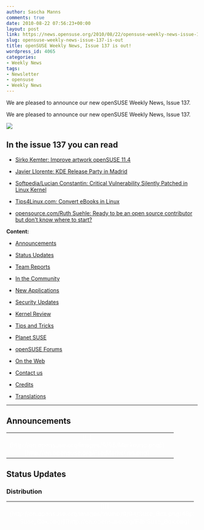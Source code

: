 ```yaml
---
author: Sascha Manns
comments: true
date: 2010-08-22 07:56:23+00:00
layout: post
link: https://news.opensuse.org/2010/08/22/opensuse-weekly-news-issue-137-is-out/
slug: opensuse-weekly-news-issue-137-is-out
title: openSUSE Weekly News, Issue 137 is out!
wordpress_id: 4065
categories:
- Weekly News
tags:
- Newsletter
- opensuse
- Weekly News
---
```


We are pleased to announce our new openSUSE Weekly News, Issue 137.
<!-- more -->
We are pleased to announce our new openSUSE Weekly News, Issue 137.  

  









[![](http://en.opensuse.org/images/6/6d/Opensuse_weekly_news_banner.png)](http://en.opensuse.org/File:Opensuse_weekly_news_banner.png)













## In the issue 137 you can read




  * [ Sirko Kemter: Improve artwork openSUSE 11.4](http://news.opensuse.org/?p=4065#Sirko_Kemter:_Improve_artwork_openSUSE_11.4)


  * [ Javier Llorente: KDE Release Party in Madrid](http://news.opensuse.org/?p=4065#Javier_Llorente:_KDE_Release_Party_in_Madrid)


  * [ Softpedia/Lucian Constantin: Critical Vulnerability Silently Patched in Linux Kernel](http://news.opensuse.org/?p=4065#Softpedia.2FLucian_Constantin:_Critical_Vulnerability_Silently_Patched_in_Linux_Kernel)


  * [ Tips4Linux.com: Convert eBooks in Linux](http://news.opensuse.org/?p=4065#Tips4Linux.com:_Convert_eBooks_in_Linux)


  * [ opensource.com/Ruth Suehle: Ready to be an open source contributor but don't know where to start?](http://news.opensuse.org/?p=4065#opensource.com.2FRuth_Suehle:_Ready_to_be_an_open_source_contributor_but_don.27t_know_where_to_start.3F)















**Content:**




  * [ Announcements](http://news.opensuse.org/?p=4065#Announcements)


  * [ Status Updates](http://news.opensuse.org/?p=4065#Status_Updates)


  * [ Team Reports](http://news.opensuse.org/?p=4065#Team_Reports)


  * [ In the Community](http://news.opensuse.org/?p=4065#In_the_Community)


  * [ New Applications](http://news.opensuse.org/?p=4065#New.2FUpdated_Applications_.40_openSUSE)


  * [ Security Updates](http://news.opensuse.org/?p=4065#Security_Updates)


  * [ Kernel Review](http://news.opensuse.org/?p=4065#Kernel_Review)


  * [ Tips and Tricks](http://news.opensuse.org/?p=4065#Tips_and_Tricks)


  * [ Planet SUSE](http://news.opensuse.org/?p=4065#Planet_SUSE)


  * [ openSUSE Forums](http://news.opensuse.org/?p=4065#openSUSE_Forums)


  * [ On the Web](http://news.opensuse.org/?p=4065#On_the_Web)


  * [ Contact us](http://news.opensuse.org/?p=4065#Feedback_.2F_Communicate_.2F_Get_Involved)


  * [ Credits](http://news.opensuse.org/?p=4065#Credits)


  * [ Translations](http://news.opensuse.org/?p=4065#Translations)







  



  






  






  






  






  






  






  






  






  






  






  






  






  






  






  






  






  






  






  






* * *


  






## Announcements








<table style="width: 98%;" class="zeroBorder" >
<tbody >
<tr >

<td style="color: rgb(255, 255, 255); text-align: center; vertical-align: top; width: 36px;" >[![](http://en.opensuse.org/images/9/98/Marketing.png)](http://en.opensuse.org/File:Marketing.png)
</td>

<td style="margin: 0pt 1em 0pt 0pt;" >  


</td>
</tr>
</tbody>
</table>





  









## Status Updates








### Distribution





<table style="width: 98%;" class="zeroBorder" >
<tbody >
<tr >

<td style="color: rgb(255, 255, 255); text-align: center; vertical-align: top; width: 36px;" >[![](http://en.opensuse.org/images/thumb/9/94/Suse_Box.png/48px-Suse_Box.png)](http://en.opensuse.org/File:Suse_Box.png)
</td>

<td style="margin: 0pt 1em 0pt 0pt;" >  




####  Maintainance Updates





#####  [openSUSE-RU-2010:0507-1 (low): xmms2-devel: It does not install xmms runtime libraries. Fixed by this update](http://lists.opensuse.org/opensuse-updates/2010-08/msg00033.html)





#####  [openSUSE-RU-2010:0508-1 (important): anjuta: This update fixes a crash on start caused through a missing package dependency](http://lists.opensuse.org/opensuse-updates/2010-08/msg00034.html)





#####  [openSUSE-RU-2010:0509-1 (moderate): lxsession: Logout doesn't work properly without hal. Fixed by this update](http://lists.opensuse.org/opensuse-updates/2010-08/msg00035.html)





#####  [openSUSE-RU-2010:0510-1 (low): mdadm: This update fixes a invalid command syntax in /etc/init.d/boot.md](http://lists.opensuse.org/opensuse-updates/2010-08/msg00036.html)





#####  [openSUSE-RU-2010:0511-1 (moderate): cheese: Starting cheese results in a segmentation fault. Fixed by this update](http://lists.opensuse.org/opensuse-updates/2010-08/msg00037.html)





#####  [openSUSE-RU-2010:0512-1 (moderate): jedit: It refuses to start due wrong bsh2 version. Fixed by this update](http://lists.opensuse.org/opensuse-updates/2010-08/msg00038.html)





#####  [openSUSE-RU-2010:0513-1 (low): tomoe: "Handwriting recognation" doesn't work. Fixed by this update](http://lists.opensuse.org/opensuse-updates/2010-08/msg00039.html)





#####  [openSUSE-RU-2010:0514-1 (low): dhcp: This update fixes the ldap-support for dhcp-server and fixes the NetworkManager dhcp-client classless route option compatibility](http://lists.opensuse.org/opensuse-updates/2010-08/msg00040.html)





#####  [openSUSE-RU-2010:0515-1 (low): xaw3d: xterm doesn't use the right xaw3d libs. This is fixed by this update](http://lists.opensuse.org/opensuse-updates/2010-08/msg00041.html)





#####  [openSUSE-RU-2010:0524-1 (low): lvm2: "lvcreate --snapshot" results in scary error messages. Fixed by this update](http://lists.opensuse.org/opensuse-updates/2010-08/msg00044.html)





#####  [openSUSE-RU-2010:0525-1 (low): cups-drivers-splix: splix should not contain PPDs for printers which require JBIG. Fixed by this update](http://lists.opensuse.org/opensuse-updates/2010-08/msg00045.html)





####  Bugzilla




The numbers for all openSUSE project products are this week: 




  * All Open Reports: 5253 (-47) 


  * Blocker: 3 (+0) 


  * Critical: 327 (-3) 


  * Major: 983 (-11) 


  * Normal: 2949 (-16) 


  * Minor: 438 (-9) 


  * Enhancements: 553 (-8) 



**Important links:**




  * [Detailed Bugzilla Report](https://bugzilla.novell.com/report.cgi?x_axis_field=bug_severity&y_axis_field=product&z_axis_field=&query_format=report-table&short_desc_type=allwordssubstr&short_desc=&long_desc_type=fulltext&long_desc=&classification=openSUSE&bug_file_loc_type=allwordssubstr&bug_file_loc=&status_whiteboard_type=allwordssubstr&status_whiteboard=&keywords_type=anywords&keywords=&bug_status=UNCONFIRMED&bug_status=NEW&bug_status=ASSIGNED&bug_status=NEEDINFO&bug_status=REOPENED&emailassigned_to1=1&emailtype1=substring&email1=&emailassigned_to2=1&emailreporter2=1&emailqa_contact2=1&emailcc2=1&emailtype2=substring&email2=&bugidtype=include&bug_id=&votes=&chfieldfrom=&chfieldto=Now&chfieldvalue=&format=table&action=wrap&field0-0-0=noop&type0-0-0=noop&value0-0-0=)


  * [Submitting Bug Reports](http://en.opensuse.org/openSUSE:Submitting_bug_reports)


  * [Bug Reporting FAQ](http://en.opensuse.org/openSUSE:Bug_reporting_FAQ)


</td>
</tr>
</tbody>
</table>





  







## Team Reports





### Art Team





<table style="width: 98%;" class="zeroBorder" >
<tbody >
<tr >

<td style="color: rgb(255, 255, 255); text-align: center; vertical-align: top; width: 36px;" >[![](http://en.opensuse.org/images/thumb/5/5a/Logo-art.png/48px-Logo-art.png)](http://en.opensuse.org/File:Logo-art.png)
</td>

<td style="margin: 0pt 1em 0pt 0pt;" >


####  [Sirko Kemter: Improve artwork openSUSE 11.4](http://karl-tux-stadt.de/ktuxs/?p=2677)


"It was a little bit quiet about that topic last days, thats because I had a little bit other work to do. The only thing I did now for the installer is, to make deliberations which pages are needed and helpful in the slideshow. More I cant do at this time. A generally background is needed first. I did some wallpaper but I found no really idea, one of them looke like a commercial for lemonade, there was some the liked it but me self not."  


####  [Sirko Kemter: Graphical improvements for 11.4](http://karl-tux-stadt.de/ktuxs/?p=2685)


"Some days ago, I showed some of the wallpaper proposals they Ivan Cukic made for openSUSE 11.4. I think they are not the final version but we got good feedback for them and I think they will happen in 11.4. So I played a little bit with them how it could look in generally with the installer, splash and so on. I choosed the grey version because grey is neutral color. And when u come from splash to the windowmanager there changes not the green and it looks very different. So look and tell me what u think. And of course its not final and I have, to make some things better." 
</td>
</tr>
</tbody>
</table>





  







### Boosters Team





<table style="width: 98%;" class="zeroBorder" >
<tbody >
<tr >

<td style="color: rgb(255, 255, 255); text-align: center; vertical-align: top; width: 36px;" >[![](http://en.opensuse.org/images/9/98/OWN-oxygen-Build-Service.png)](http://en.opensuse.org/File:OWN-oxygen-Build-Service.png)
</td>

<td style="margin: 0pt 1em 0pt 0pt;" >


####  [Will Stephenson: openSUSE Boosters at FrOSCon, Day 1](http://lizards.opensuse.org/2010/08/21/opensuse-boosters-at-froscon-day-1/)


"After long drives from Nuernberg, Prague and Darmstadt hitting every traffic jam on the A3 (the Czechs won the race), the openSUSE Boosters met up in the little rhenish town of Sankt Augustin near Bonn to attend FrOSCon. Last night we reacquainted ourselves with each other and the odd glass of KÃ¶lsch or two over steak and chips. Suitably fortified, we are now occupied our project room upstairs at FrOSCon (room C125) and are now hacking like crazy on our team project, a new site for openSUSE users and contributors. This is based on the Elgg free software social networking platform, so weâ€™re dusting off our PHP and looking at all the integration points with the rest of the openSUSE platform: the Build Service, Bugzilla, the wiki, Lizards, and so on. So if youâ€™re more of a web monkey than a distro gibbon and would like to help, drop by tomorrow or just get in touch with the ï»¿ï»¿ï»¿ï»¿ï»¿ï»¿[http://en.opensuse.org/openSUSE:Boosters_team](http://en.opensuse.org/openSUSE:Boosters_team)." 
</td>
</tr>
</tbody>
</table>





  







### Build Service Team





<table style="width: 98%;" class="zeroBorder" >
<tbody >
<tr >

<td style="color: rgb(255, 255, 255); text-align: center; vertical-align: top; width: 36px;" >[![](http://en.opensuse.org/images/9/98/OWN-oxygen-Build-Service.png)](http://en.opensuse.org/File:OWN-oxygen-Build-Service.png)
</td>

<td style="margin: 0pt 1em 0pt 0pt;" >


####  [Martin Mohring: OBS 2.1: ACL Feature and Status](http://lizards.opensuse.org/2010/08/15/obs-2-1-features-and-status/)


"One and a half year is now gone since I posted about my work for ARM support in the OBS and the work for a port of openSUSE to ARM. Lots of things had happened in the meantime that are related, from my limited view most notably Nokia and Intel joining Moblin and Maemo to MeeGo (MeeGo is currently working on a number of Atom and ARM based devices), chosing to use OBS as build system and last but not least myself joining The Linuxfoundation (you will be not surprised to hear that I work at LF on OBS). In the meantime there had also been a major new OBS release 1.8/2.0 with a bunch of new features."  


####  Build Service Statistics




  * Projects: 14569 (-199) 


  * Packages: 98026 (-3249) 


  * Repositories: 23791 (+569) by 24380 (+121) confirmed users. 


</td>
</tr>
</tbody>
</table>





  







### KDE Team





<table style="width: 98%;" class="zeroBorder" >
<tbody >
<tr >

<td style="color: rgb(255, 255, 255); text-align: center; vertical-align: top; width: 36px;" >[![](http://en.opensuse.org/images/thumb/7/73/Kde-logo.jpg/48px-Kde-logo.jpg)](http://en.opensuse.org/File:Kde-logo.jpg)
</td>

<td style="margin: 0pt 1em 0pt 0pt;" >  




####  [KDE at openSUSE: KDE: Week 26-32](http://kdeatopensuse.wordpress.com/2010/08/15/kde-week-26-32/)


"Itâ€™s been a while without post, simply because I did not have any issues with my openSUSE or KDE that I could have written about. Meanwhile enough small things have accumulated.  The openSUSE and thus KDE update from 11.2 with KDE from the KDE:Factory repo to 11.3 and its stock KDE packages went smoothly via zypper dup.  The most annoying issues are that the not threadsafe dbus makes dolphin crash and thus look bad. Akonadi is crashing on logout sometimes, yet I could not get a backtrace yet because drkonqi is shut down while collecting it. And using desktop effects locks-up my Intel driven netbook from time to time because of buggy drivers/Xorg/Kernel (three more bugs: 1 â€“ 2 â€“ 3), i.e. not KDE. I wonder how often KDE gets blamed for bugs that are actually due to e.g. buggy graphics drivers or packages not part of KDE."  


####  [Raymond Wooninck: Still alive and kicking !! New snapshots and reorganization for openSUSEâ€™s KDE4:Unstable repository](http://tittiatcoke.wordpress.com/2010/08/15/still-alive-and-kicking-new-snapshots-and-reorganization-for-opensuses-kde4unstable-repository/)


"I guess that maybe some people were wondering how come that it was so silence around the Unstable repository for openSUSE. There are two reasons for it. First one is that I have been on holidays and I promised my family that I would stay away from a computer as much as possible. Secondly in August the KDE repositories were changes and optimized. This meant not only a new name and/or location, but also we had a good look at what was provided by each repo.  For the KDE4:Unstable repo it was agreed that the new repo name would be KDE:Unstable:SC and that it should only provide the standard KDE:SC packages with the build-required libraries. This means that application like Amarok, choqok, konversation, etc are no longer provided through this KDE:Unstable:SC repository. SVN snapshot versions of these applications can be found in the new playground (KDE:Unstable:Playground) repo or released version can be retrieved directly from either the openSUSE:Factory repository or in case of an older distribution from the KDE:UpdatedApps repository." 
</td>
</tr>
</tbody>
</table>





  







### openFATE Team





<table style="width: 98%;" class="zeroBorder" >
<tbody >
<tr >

<td style="color: rgb(255, 255, 255); text-align: center; vertical-align: top; width: 36px;" >[![](http://en.opensuse.org/images/thumb/c/c2/Logo-fate.png/48px-Logo-fate.png)](http://en.opensuse.org/File:Logo-fate.png)
</td>

<td style="margin: 0pt 1em 0pt 0pt;" >  




####  [#310338: Always create /root/autoyast.xml for every installation](https://features.opensuse.org/310338)


"Distributions such as RHEL (and any of its blood line) always leave a file /root/anaconda-ks.cfg which can be used to repeat the installation via their anaconda/kickstart process.  The parallel to this with openSUSE is YaST2 and AutoYaST.  The feature request is asking that at the end of every installation in the home directory of the root user the necessary file or files are created to allow the user to repeat the installation with the same options. (...)"  


####  [#310339: Improved KDE integration for GIMP & Inkscape](https://features.opensuse.org/310339)


"GIMP and Inkscape need better integration into KDE, namely its "Open file" dialogue is stuck in GNOME look. Firefox and OpenOffice have their own wrappers, which integrate their corresponding action into KDE. GIMP and Inkscape are programs which would benefit greatly from native KDE image thumbnails."  


####  [#310346: java developer](https://features.opensuse.org/310346)


"Since opensolaris "died" I'm looking for a platform perfectly suitable for java development.  I'd need the last versions of netbeans, mysql + workbench, mercurial + android + open jdk + ORACLE JDK.  All of these components can be installed separately, but I'd like a distribution "one click developer".  Possibly with self - update of the last issues."  


####  [#310357: user settings on installation](https://features.opensuse.org/310357)


"on during the installation process on step "create new user" is doing "Automatic Login" per default on. Even its a laptop and the laptop pattern is choosed from yast automaticly.  it would be a little bit more secure for new user who not know what that means to make that not as default."  


####  [#310364: Add DVD's of each DE](https://features.opensuse.org/310364)


"In openSUSE 10.3, there were CD's that you could use to install openSUSE KDE or GNOME alone. I think it would be great to create individual DVDs for each Deskltop Environment, in addition to the current media, so you can install GNOME and loads of software with it. A KDE user could have 4.7 GB of KDE software that they would use, rather than XFCE, GNOME, and LXDE software they wouldn't use. Same for GNOME users. I would imagine that they had to drop some packes from the distribution to make room for LXDE in 11.3 and KDE 3 in 11.1 and 11.0. This would make installing software convenient for computers without an internet connection."  


####  [#310365: Light CD for older computers](https://features.opensuse.org/310365)


"A "Light CD" of openSUSE would be excellent for older computers. It would be a CD with LXDE, OpenOffice, the SUSE Base system, Test-Install YaST, and some basic tools. With this CD, older computers would be able to run openSUSE at a reasonable speed, have YaST and openSUSE community support\updates, legacy drivers, and some basic tools. With this CD edition avalible for download, you could have openSUSE on every old computer."  


####  [#310377: Make Python 3 the default](https://features.opensuse.org/310377)


"Python 3.0 was released nearly 2 years ago now and has been included in the last two releases of openSUSE. Currently in openSUSE we have a python package which installs Python 2.6 and a python3 package which installs Python 3.1. (...)"  


####  [#310379: SUSE Application Center](https://features.opensuse.org/310379)


"Ubuntu 9.10 had one great new feature in it: the Ubuntu Software Center. It's radically dumped down, clean and uncluttered version of Synaptic. See [https://wiki.ubuntu.com/SoftwareCenter](https://wiki.ubuntu.com/SoftwareCenter) for throughout description.  It is not intended to replace Synaptic, but to make installing software more accessible. This is definitely something openSUSE needs. YaST is even more powerful than Synaptic, but it's also more cluttered (at least in KDE). Thus, the demand for clearly presented centralized software installation and removal is also larger. I'm proposing, that we bluntly copy Ubuntu Software Center principles and create a native Qt interface for KDE. (...)"  


####  [#310380: grub2 bootonce or bootnext command](https://features.opensuse.org/310380)


"With the possibility of Grub2 being implemented soon as a default boot manager, it would be useful to add to the Grub2 packaging a small script that fully emulates the older grubonce that is provided with openSUSE-11.3 and earlier. (...)"  


####  [#310398: e4defrag](https://features.opensuse.org/310398)


"is necessary that a file system to have a defragmenter, even e4defrag is not finished yet. is a kernel patch which do not affect the users who do not want use it. fedora has it and it is the time to have it opensuse too."  


####  Statistics




[Feature](https://features.opensuse.org/) statistics for [openSUSE 11.4](https://features.opensuse.org/statistic/product/22236): 




  * Total: 170 (+17) 


  * Unconfirmed: 158 (+15) 


  * New: 6 (+0) 


  * Evaluation: 6 (+2) 


  * Candidate: 0 (+0) 


  * Done: 0 (+0) 


  * Rejected: 0 (+0) 


  * Duplicate: 0 (+0) 



[More information on openFATE](http://en.opensuse.org/openSUSE:Openfate)



</td>
</tr>
</tbody>
</table>





  







### Translation Team





<table style="width: 98%;" class="zeroBorder" >
<tbody >
<tr >

<td style="color: rgb(255, 255, 255); text-align: center; vertical-align: top; width: 36px;" >[![](http://en.opensuse.org/images/thumb/9/95/Icon-localize.png/48px-Icon-localize.png)](http://en.opensuse.org/File:Icon-localize.png)
</td>

<td style="margin: 0pt 1em 0pt 0pt;" >  




####  Localization




  * Daily updated translation statistics are available on the [openSUSE Localization Portal](http://i18n.opensuse.org/). 


  * [Trunk Top-List](http://i18n.opensuse.org/stats/trunk/toplist.php) â€“ [Localization Guide](http://en.opensuse.org/OpenSUSE_Localization_Guide)


</td>
</tr>
</tbody>
</table>





  









## In the Community 








<table style="width: 98%;" class="zeroBorder" >
<tbody >
<tr >

<td style="color: rgb(255, 255, 255); text-align: center; vertical-align: top; width: 36px;" >[![](http://en.opensuse.org/images/3/31/Icon-project.png)](http://en.opensuse.org/File:Icon-project.png)
</td>

<td style="margin: 0pt 1em 0pt 0pt;" >  




###  Events & Meetings




Past: 




  * [** August 18, 2010: German Wiki Team Meeting**](http://news.opensuse.org/2010/05/30/german-wiki-team-meeting-2/)


  * [** August 19, 2010: ï»¿openSUSE KDE Team meeting**](http://news.opensuse.org/2010/05/13/%ef%bb%bfopensuse-kde-team-meeting/)



  

 Upcoming: 




  * [**August 21-22, 2010: FrOSCon (St. Augustin/Germany; http://www.froscon.de/)**](http://news.opensuse.org/2010/04/19/froscon-st-augustin-germany/)


  * [** August 24, 2010: openSUSE Marketing Team Meeting**](http://news.opensuse.org/2010/07/26/opensuse-marketing-team-meeting-5/)


  * [** August 25, 2010: openSUSE Board Meeting**](http://news.opensuse.org/2010/03/24/opensuse-board-meeting/)



  






  * You can find more informations on other events at: 


    * [openSUSE News/Events](http://news.opensuse.org/category/events/) â€“ [Local events](http://en.opensuse.org/openSUSE:Ambassadors_events)




###  openSUSE for your ears




  * The openSUSE Weekly News are available as Livestream or Podcast in the German Language. You can hear it or download it on [http://blog.radiotux.de/podcast](http://blog.radiotux.de/podcast). 




###  From Ambassadors





####  [Vincent Untz: More GUADEC tidbits](http://www.vuntz.net/journal/post/2010/08/14/More-GUADEC-tidbits)


Vincent give us Impressions from the GUADEC  


####  [Marc Christensen: SLLUG meeting: Research, Writing, Typography, and Design using Linux: Wed. Aug 18, 2010](http://feedproxy.google.com/%7Er/Mecworks/%7E3/DS2UYNlIo-M/)


"The August 2010 Salt Lake Linux Users Group meeting will be on Research, Writing, Typography, and Design using Linux and presented by Rob Oaks.  **Topic:** A big picture introduction to research, writing, typography, and design using Linux. Why open source options are the best available and you really should be using them. Technologies Covered: Zotero, BibTeX, LaTeX, LyX, DocBook, Inkscape, Scribus."  


####  [Javier Llorente: KDE Release Party in Madrid](http://lizards.opensuse.org/2010/08/15/kde-release-party-in-madrid/)


"The other day I met afiestas in the tram. He had a KDE sticker on his laptop and I thought perhaps this guy is interested in the KDE bug squashing party we have organizedâ€¦ I talked to him about it and he told me that he was a KDE developer. Quite a surprise! So weâ€™re going to celebrate the release of KDE SC 4.5.0 at Sigland (San Bernardo 118) next Saturday (21st) at 14:00. :D"  


####  [openSUSE Launch Party - Peru 2010](http://lists.opensuse.org/archive/opensuse-marketing/2010-08/msg00083.html)


"I hope it's not late to tell you about it, I'd like to comment you about openSUSE Launch Party we made here in Lima, Peru. As it was announced, it took part on Beeznest Latino offices and we could meet some people interested on the openSUSE Project. We could also spread the word about the openSUSE distribution, as a replacement for closed source OS's and other known Linux distros. Here in my country, openSUSE isn't well known yet, so we're making the necessary to change this."  


###  openSUSE in $COUNTRY


"Details"  


###  Communication




  * [The mail lists](http://lists.opensuse.org/) have: 37682 (-13) subscribers. 


  * [The openSUSE Forums](http://forums.opensuse.org/)] have: 


    * 49379 (+354) registered users 


    * The most users ever online was 30559, 08-Jan-2010 at 13:06. 




###  Contributors




  * 4929 (+32) of 12510 (+58) registered contributors in the User Directory have signed the Guiding Principles. The board has acknowledged 431 (+0) [members](http://en.opensuse.org/openSUSE:Members).   

  




</td>
</tr>
</tbody>
</table>





  









## Security Updates








<table style="width: 98%;" class="zeroBorder" >
<tbody >
<tr >

<td style="color: rgb(255, 255, 255); text-align: center; vertical-align: top; width: 36px;" >[![](http://en.opensuse.org/images/6/68/Logo-SecurityUpdates.png)](http://en.opensuse.org/File:Logo-SecurityUpdates.png)
</td>

<td style="margin: 0pt 1em 0pt 0pt;" >


To view the security announcements in full, or to receive them as soon as they're released, refer to the [openSUSE Security Announce](http://lists.opensuse.org/opensuse-security-announce/) mailing list.  

  







####  [SUSE Security Announcement: flash-player (SUSE-SA:2010:034)](http://lists.opensuse.org/opensuse-security-announce/2010-08/msg00002.html)




  * Package: flash-player 


  * Announcement ID: SUSE-SA:2010:034 


  * Date: Fri, 13 Aug 2010 13:00:00 +0000 


  * Affected Products: openSUSE 11.1 


  * openSUSE 11.2 


  * openSUSE 11.3 


  * SUSE Linux Enterprise Desktop 10 SP3 


  * SUSE Linux Enterprise Desktop 11 


  * SUSE Linux Enterprise Desktop 11 SP1 




####  [SUSE Security Summary Report: SUSE-SR:2010:015](http://lists.opensuse.org/opensuse-security-announce/2010-08/msg00003.html)




  * Announcement ID: SUSE-SR:2010:015 


  * Date: Tue, 17 Aug 2010 10:00:00 +0000 


  * Cross-References: CVE-2009-2625, CVE-2009-2663, CVE-2009-3560 


  * CVE-2009-3700, CVE-2009-3720, CVE-2009-3826 


  * CVE-2009-4270, CVE-2009-4901, CVE-2009-4902 


  * CVE-2010-0407, CVE-2010-1321, CVE-2010-1386 


  * CVE-2010-1392, CVE-2010-1405, CVE-2010-1407 


  * CVE-2010-1416, CVE-2010-1417, CVE-2010-1418 


  * CVE-2010-1421, CVE-2010-1422, CVE-2010-1501 


  * CVE-2010-1628, CVE-2010-1664, CVE-2010-1665 


  * CVE-2010-1758, CVE-2010-1759, CVE-2010-1760 


  * CVE-2010-1761, CVE-2010-1762, CVE-2010-1767 


  * CVE-2010-1770, CVE-2010-1771, CVE-2010-1772 


  * CVE-2010-1773, CVE-2010-1774, CVE-2010-1869 


  * CVE-2010-2547, CVE-2010-2628, CVE-2010-2785 




####  [SUSE Security Announcement: Linux kernel (SUSE-SA:2010:035)](http://lists.opensuse.org/opensuse-security-announce/2010-08/msg00004.html)




  * Package: kernel 


  * Announcement ID: SUSE-SA:2010:035 


  * Date: Wed, 18 Aug 2010 10:00:00 +0000 


  * Affected Products: SLE SDK 10 SP3 


  * SUSE Linux Enterprise Desktop 10 SP3 


  * SUSE Linux Enterprise Server 10 SP3 


  * Vulnerability Type: remote denial of service 


  * CVSS v2 Base Score: 7.8 (AV:N/AC:L/Au:N/C:N/I:N/A:C) 



  







####  [openSUSE-SU-2010:0518-1 (moderate): perl: Fixed two Safe.pm security issues and some bugs (openSUSE 11.2)](http://lists.opensuse.org/opensuse-updates/2010-08/msg00042.html)





####  [openSUSE-SU-2010:0519-1 (moderate): perl: Fixed two Safe.pm security issues and some bugs (openSUSE 11.1)](http://lists.opensuse.org/opensuse-updates/2010-08/msg00043.html)



</td>
</tr>
</tbody>
</table>





  









## Kernel Review








<table style="width: 98%;" class="zeroBorder" >
<tbody >
<tr >

<td style="color: rgb(255, 255, 255); text-align: center; vertical-align: top; width: 36px;" >[![](http://en.opensuse.org/images/thumb/b/bc/Tux.svg.png/48px-Tux.svg.png)](http://en.opensuse.org/File:Tux.svg.png)
</td>

<td style="margin: 0pt 1em 0pt 0pt;" >  




####  [Rares Aioanei: openSUSE kernel news â€“ 21.08.2010](http://schaiba.wordpress.com/2010/08/21/opensuse-kernel-news-21-08-2010/)


Rares Aioanai gives a new Issue about his Kernel Insights.  


####  [Softpedia/Lucian Constantin: Critical Vulnerability Silently Patched in Linux Kernel](http://news.softpedia.com/news/Critical-Vulnerability-Silently-Patched-in-Linux-Kernel-152678.shtml)


"A highly dangerous privilege escalation vulnerability, which can allow an attacker to execute arbitrary code as root from any GUI application, has been patched in the Linux kernel. (...)" 
</td>
</tr>
</tbody>
</table>





  









## Tips and Tricks








<table style="width: 98%;" class="zeroBorder" >
<tbody >
<tr >

<td style="color: rgb(255, 255, 255); text-align: center; vertical-align: top; width: 36px;" >[![](http://en.opensuse.org/images/9/98/OWN-oxygen-Tips-and-Tricks.png)](http://en.opensuse.org/File:OWN-oxygen-Tips-and-Tricks.png)
</td>

<td style="margin: 0pt 1em 0pt 0pt;" >  




###  For Desktop Users





####  [Tips4Linux.com: Convert eBooks in Linux](http://tips4linux.com/convert-ebooks-in-linux/)


"Say you just bought an Amazon Kindle or a Barnes and Noble Nook. You want to convert your eBook collection to .EPUB or .MOBI format. For this, install Calibre. The application not only provides you with a graphical way to manage your eBook collection, but also comes with a set of useful command-line tools. One of these is ebook-convert. (...)"  


####  [Tips4Linux.com: Remove DRM from Amazon Kindleâ€™s ebooks using Linux](http://tips4linux.com/remove-drm-from-amazon-kindles-ebooks-using-linux/)


"When you buy an ebook using your Kindle, thereâ€™s a 99% chance itâ€™s a DRM file. That means you wonâ€™t be able to read it anywhere else but on your Kindle. And we wonâ€™t accept that. To be able to convert that file and remove its DRM protection, you need a set of Python scripts called [MobiDeDRM](http://nyquil.org/uploads/MobiDeDRM.zip). (...)" 


  







###  For System Administrators





####  [The Geek Stuff/Ramesh Natarajan: UNIX / Linux: 2 Ways to Add Swap Space Using dd, mkswap and swapon](http://www.thegeekstuff.com/2010/08/how-to-add-swap-space/)


"**Question**: I would like to add more swap space to my Linux system. Can you explain with clear examples on how to increase the swap space?  **Answer**: You can either use a dedicated hard drive partition to add new swap space, or create a swap file on an existing filesystem and use it as swap space." 
</td>
</tr>
</tbody>
</table>





  









## Planet SUSE








<table style="width: 98%;" class="zeroBorder" >
<tbody >
<tr >

<td style="color: rgb(255, 255, 255); text-align: center; vertical-align: top; width: 36px;" >[![](http://en.opensuse.org/images/thumb/f/fe/Logo-PlanetSUSE.png/48px-Logo-PlanetSUSE.png)](http://en.opensuse.org/File:Logo-PlanetSUSE.png)
</td>

<td style="margin: 0pt 1em 0pt 0pt;" >  




####  [James Ots: Making a VCDS inferface work](http://jamesots.blogspot.com/2010/08/making-vcds-inferface-work.html)


"While I'm in the mood for posting solutions to technical problems, here's another. I have a OBD interface cable for my VW Bora so that I can run a piece of software called VCDS (sometimes known as VAG-COM) and read the error codes from my car's ECU. However, when I plug in the cable (it's the USB version), it is usually assigned to COM7. Unfortunately, the VCDS programme only supports COM1-4."  


####  [James Ots: Disabling the buzz](http://jamesots.blogspot.com/2010/08/disabling-buzz.html)


"I just installed openSUSE 11.3 on my desktop computer, and I have to say it's pretty much awesome. Almost everything has worked straight out of the box, including my Wacom graphics tablet and my wireless card. One thing that's been annoying me is that whenever I make a mistake (such as trying to delete some text that isn't there), my computer makes the most almighty buzz. Or maybe it could be described as a belch. It's pretty horrible, however you describe it, and makes me jump out of my skin every time. I think it's supposed to be the System Bell."  


####  [Michael Meeks: Why Oracle's Java Copyrights Might Matter](http://www.gnome.org/%7Emichael/blog/2010-08-16-java-copyrights.html)


"What Copyrights: By now so many, apparently well informed, commentators have noticed and written off the Oracle Java Copyright claims as applying to the open-source implementation, documentation etc. That of course seems weak: how likely is it that Google would have cut/pasted code or documentation into their Davlik implementation, given the intense scrutiny they knew would come eventually. Page 2, Clause 11 of the complaint gives some background: ..."  


####  [Vincent Untz: Want to join Novell?](http://www.vuntz.net/journal/post/2010/08/16/Want-to-join-Novell)


"I've been at Novell for two years and a half now, and it's been an interesting ride. I must say I've had two amazing bosses who understand the way I work and who have been really supportive, so that definitely helps! I don't know if Klaas will stand me much longer, though ;-) In addition to that, being part of the Boosters is a good way to be with people as crazy as I am, working on weird stuff like me.  Of course, it has been hard to see good people leave the company in the past few months â€” they are generally still involved upstream, though, so that's positive :-) But recently, we've been joined by two friends: FrÃ©dÃ©ric, who's working on SUSE Meego, and Jos, the new openSUSE community manager. And guess what? We expect more! Because we're still hiring: ..."  


####  [Jos Poortvliet: And what has that dude been doing lately...](http://nowwhatthe.blogspot.com/2010/08/and-what-has-that-dude-been-doing.html)


"First of all, thanks for the great welcome to the community! I've received many constructive and nice comments which made me very happy. I really look forward to working with you all over the next months/years/centuries/eons/etc.  As I don't yet have much insight in our community, I am spending the first month on getting to know you all, getting input on what is needed, what is going on etcetera. Besides of course reading up on mail, following discussions on IRC and playing with openSUSE myself I went to the Novell headquarters for a week and spoke with my colleagues there. It was an interesting week - Novell has a deep commitment to openSUSE but there is still a lot to learn from both sides. I hope to be able to bring the parts of Novell which work on and with openSUSE technology a bit closer to the community and will start with the marketing. The marketing team at Novell has a lot of experience talking to corporate partners and I hope we can use their experience for openSUSE. The other way around I think we can help them a lot in spreading the word about the work Novell is doing in the free software area."  


####  [Danny Kukawka: Hacking osc (4)](http://dkukawka.blogspot.com/2010/08/hacking-osc-4.html)


"Here's what some of the major stuff I did on osc in the last weeks:  * changed 'osc request revoke' (and also reopen, accept, decline, wipe, revoke) to check the actual state and ask the user to prevent set the same state twice  * added new command 'osc requestmaintainership' as shortcut for 'osc creq -a add_role USER maintainer PROJECT PACKAGE' since this command is hard to find for (new) users  * changed 'osc request show' to show add_role request info more verbose including requested person/group and the requested role  * fix output of 'osc buildinfo' if parameters are missing, show only the available repos (and not the arch) if called from a checked out package  * updated osc.complete, added all existing commands to list  * added new command 'osc distributions' to get info about active distributions  * some changes to respect 'osc -A' and to reuse apiurl instead of reading it again and again from config  * changed 'osc repos' to filter out disabled repos of a package"  


####  [OMG!SUSE! team: Wicked simple networking with Wicd](http://feedproxy.google.com/%7Er/omgsuse/%7E3/UGXKaMvLtIc/wicked-simple-networking-wicd)


"I'm travelling this weekend, which means I inevitably will end up putting my laptop's battery through its paces. Every so often when I travel, I try to find more and more ways to squeeze more minutes out of my ThinkPad.  My favorite way to extend battery life is to kill services that I either don't need, or are more bloated than my needs, such as the infamous NetworkManager stack."  


####  [Martin Vidner: ruby-dbus 0.4.0 with TCP Transport](http://mvidner.blogspot.com/2010/08/ruby-dbus-040-with-tcp-transport.html)


"I have made a feature release of ruby-dbus, a Ruby language binding for the D-Bus IPC system.  * TCP transport which pangdudu coded a year ago. At that time I did not feel familiar enough with the library, and the test suite was much smaller too, so that's why it took me so long.  * Enabled test code coverage report (rcov)  * Classes should not share all interfaces (Ticket#36/Issue#5)  * Ruby 1.9 compatibility (Ticket#37, by Myra Nelson)  * RPMs can be found via openSUSE Build Service Search"  


####  [Sebastian KÃ¼gler: Working Upstream.](http://vizzzion.org/blog/2010/08/working-upstream/)


"On the website of an Austrian (no kangaroos!) newspaper, I read an interview with Canonicalâ€™s Jono Bacon. In this interview, Jono talks about the process of developing central components of the desktop inside Canonical. The process is basically that Canonicalâ€™s design department, Ayatana develops components. When they are finished, theyâ€™re offered for inclusion into GNOME, which was not a successful in all cases yet. According to Jono this is "working upstream", explaining that in this context Ayatana is the upstream. GNOME is seen as a provider of components, building blocks for Ubuntuâ€™s user experience.  The definition Jono handles of upstream development is quite different from how it works for me. I can speak of personal and professional experience in this context, as I have been working quite a lot on central components of the Plasma Desktop (and Netbook as well). I have done this work both, as a voluntary contributor in my Free time (pun intended), and continue to do so in my working hours for open-slx. open-slx happens to sell and supports Linux deskop operating systems." 
</td>
</tr>
</tbody>
</table>





  









## openSUSE Forums








<table style="width: 98%;" class="zeroBorder" >
<tbody >
<tr >

<td style="color: rgb(255, 255, 255); text-align: center; vertical-align: top; width: 36px;" >[![](http://en.opensuse.org/images/e/ed/OWN-oxygen-openSUSE-Forums.png)](http://en.opensuse.org/File:OWN-oxygen-openSUSE-Forums.png)
</td>

<td style="margin: 0pt 1em 0pt 0pt;" >


####  [32bit vs. 64bit](http://forums.opensuse.org/english/community/surveys-polls/444422-32bit-vs-64bit-vs-32bit-pae.html)


"Nothing unusual here I guess. Though there are some interesting comments here which may be useful to some who have asked similar questions."  


####  [Support for M$ Exchange in 11.3?](http://forums.opensuse.org/english/get-help-here/applications/444244-state-exchange-2007-support-opensuse-11-3-a.html)


"This may provide some useful information for those working between openSUSE and Microsoft. Check it out, it may prove helpful."  


####  [How to Downgrade KDE from 4.5 to 4.4?](http://forums.opensuse.org/english/get-help-here/applications/444618-downgrade-kde-4-5-a.html)


"Some users have experienced some problems with KDE4.5 and rolling back to 4.4.4 seems to be a solution. One of the issues is Desktop Freezing."  


####  [Repo Priority Settings?](http://forums.opensuse.org/english/get-help-here/applications/444559-repo-priority-level.html)


"There is some particularly useful information here, particularly from user @RedDwarf here: [http://forums.opensuse.org/english/get-help-here/applications/444559-repo-priority-level-2.html#post2208391](http://forums.opensuse.org/english/get-help-here/applications/444559-repo-priority-level-2.html#post2208391) One for the bookmarks I think." 
</td>
</tr>
</tbody>
</table>





  









## On the Web








<table style="width: 98%;" class="zeroBorder" >
<tbody >
<tr >

<td style="color: rgb(255, 255, 255); text-align: center; vertical-align: top; width: 36px;" >[![](http://en.opensuse.org/images/d/d6/OWN-oxygen-On-the-Web.png)](http://en.opensuse.org/File:OWN-oxygen-On-the-Web.png)
</td>

<td style="margin: 0pt 1em 0pt 0pt;" >  




###  Call for participation





####  [Joe Brockmeier: Spread the word: Ohio LinuxFest registration is open!](http://dissociatedpress.net/2010/08/17/spread-the-word-ohio-linuxfest-registration-is-open/)


"Things are spinning up for Ohio LinuxFest â€” weâ€™re less than a month out, so now is the time for everyone planning on attending the big â€˜fest to sign up and start making your plans to attend. Even if youâ€™re not going to be there (why not?) please help spread the word! Follow @ohiolinux on Twitter for updates. See you in Columbus!" 


  







###  Reports





####  [ghacks/Jack Wallen: The KDE 4.5 Semantic Desktop](http://www.ghacks.net/2010/08/18/the-kde-4-5-semantic-desktop/)


"My last article I spoke about the new KDE Activities features Search and Launch Containment Activity (see my article â€œUsing the KDE 4.5 Search and Launch Containment Activityâ€œ). This is the first visible sign of KDEâ€™s use of the Nepomuk Semantic Desktop. Nepomuk is a system that uses metadata throughout the desktop to aid in file search and peer to peer collaboration. So far the project has yet to reach its full potential (as it is quite new to the desktop)."  


####  [Linux Journal/Chase Crum: Novell and Markus Rex: Reinventing An Empire](http://www.linuxjournal.com/content/novell-and-markus-rex-reinventing-empire)


"In the 1990's Novell's NetWare dominated the networking industry with over 70% of the global market share. Their technical certifications were the industry's gold standard and offered titles such as Certified Novell Engineer, Master Certified Novell Engineer, Certified Novell Directory Engineer, and Novell Administrator. Just ten years later, the networking giant of the 20th century would find itself in a struggle to maintain relevance in the new millennium. The solution came as a change in strategy that would shift the company's focus from networking technologies to low level software and a new venture into an open sourced operating system of their own. (...)" 


  







###  Reviews and Essays





####  [opensource.com/Ruth Suehle: Ready to be an open source contributor but don't know where to start?](http://opensource.com/life/10/8/ready-be-open-source-contributor-dont-know-where-start)


"In early 2009, as the stories of many websites begin, a few college friends were considering what kind of project they might start together. In this particular case, the result was [OpenHatch](http://openhatch.org/). (...)" 


  







###  Warning!





####  [h-online: Root privileges through Linux kernel bug - Update ](http://www.h-online.com/security/news/item/Root-privileges-through-Linux-kernel-bug-Update-1061563.html)


"According to [a report](http://www.invisiblethingslab.com/resources/misc-2010/xorg-large-memory-attacks.pdf) written by Rafal Wojtczuk, a conceptual problem in the memory management area of Linux allows local attackers to execute code at root level. The Linux issue is caused by potential overlaps between the memory areas of the stack and shared memory segments."  **Update** - As Marcus Meissner from the SUSE security team explained to heise Security, SUSE maintainer Andrea Arcangeli provided [for the problem](http://linux.derkeiler.com/Mailing-Lists/Kernel/2004-09/7904.htmlafix) in September 2004, but for unknown reasons this fix was not included in the Linux kernel. SUSE itself [[1]](http://support.novell.com/security/cve/CVE-2010-2240.htmlhasthefix) and SUSE Linux Enterprise 9, 10 and 11 as well as openSUSE 11.1 through 11.3 do not exhibit this vulnerability."  


####  [US-CERT Cyber Security Alert SA10-231A -- Adobe Reader and Acrobat Vulnerabilities](http://www.us-cert.gov/cas/alerts/SA10-231A.html)


"Adobe has released Security Bulletin APSB10-17, which describes multiple vulnerabilities affecting Adobe Reader and Acrobat." 
</td>
</tr>
</tbody>
</table>





  









## Feedback / Communicate / Get Involved








<table style="width: 98%;" class="zeroBorder" >
<tbody >
<tr >

<td style="color: rgb(255, 255, 255); text-align: center; vertical-align: top; width: 36px;" >[![](http://en.opensuse.org/images/a/ae/OWN-oxygen-FCG.png)](http://en.opensuse.org/openSUSE:Weekly_news_team)
</td>

<td style="margin: 0pt 1em 0pt 0pt;" >Do you have comments on any of the things mentioned in this article? Then head right over to the [comment section](http://news.opensuse.org/p=4065) and let us know!  

Or if you would like to be part of the [openSUSE:Weekly news team](http://en.opensuse.org/openSUSE:Weekly_news_team) then check out our team page and join!  

Or Communicate with or get help from the wider openSUSE community -- via IRC, forums, or mailing lists -- see [Communicate](http://en.opensuse.org/openSUSE:Communication_channels). 


  

[![](http://en.opensuse.org/images/thumb/6/6d/Rss_32.png/24px-Rss_32.png)](http://en.opensuse.org/File:Rss_32.png) You can subscribe to the openSUSE Weekly News RSS feed at [http://news.opensuse.org/category/weekly-news/feed/](http://news.opensuse.org/category/weekly-news/feed/)



</td>
</tr>
</tbody>
</table>





  









## Credits








<table style="width: 98%;" class="zeroBorder" >
<tbody >
<tr >

<td style="color: rgb(255, 255, 255); text-align: center; vertical-align: top; width: 36px;" >[![](http://en.opensuse.org/images/1/17/OWN-oxygen-Credits.png)](http://en.opensuse.org/File:OWN-oxygen-Credits.png)
</td>

<td style="margin: 0pt 1em 0pt 0pt;" >


  * [saigkill](http://en.opensuse.org/User:Saigkill) [Talk](http://en.opensuse.org/User_talk:Saigkill) - [Contributions](http://en.opensuse.org/Special:Contributions/saigkill) Sascha Manns (Editor in Chief) 


  * [STS301](http://en.opensuse.org/index.php?title=User:STS301&action=edit&redlink=1) [Talk](http://en.opensuse.org/index.php?title=User_talk:STS301&action=edit&redlink=1) - [Contributions](http://en.opensuse.org/Special:Contributions/STS301) Sebastian SchÃ¶binger (Tips/Tricks) 


  * [HeliosReds](http://en.opensuse.org/User:HeliosReds) [Talk](http://en.opensuse.org/index.php?title=User_talk:HeliosReds&action=edit&redlink=1) - [Contributions](http://en.opensuse.org/Special:Contributions/HeliosReds) Satoru Matsumoto (Editorial Office) 


  * [Caf4926](http://en.opensuse.org/User:Caf4926) [Talk](http://en.opensuse.org/index.php?title=User_talk:Caf4926&action=edit&redlink=1) - [Contributions](http://en.opensuse.org/Special:Contributions/Caf4926) Carl Fletcher (Main-Newsletter, Forums Sec.) 


  * [Okuro](http://en.opensuse.org/User:Okuro) [Talk](http://en.opensuse.org/index.php?title=User_talk:Okuro&action=edit&redlink=1) - [Contributions](http://en.opensuse.org/Special:Contributions/Okuro) Thomas HofstÃ¤tter (Events & Meetings) 


  * add translators 


</td>
</tr>
</tbody>
</table>





  









## Translations





<table style="width: 98%;" class="zeroBorder" >
<tbody >
<tr >

<td style="color: rgb(255, 255, 255); text-align: center; vertical-align: top; width: 36px;" >[![](http://en.opensuse.org/images/thumb/b/b5/OWN-Icon-locale.png/48px-OWN-Icon-locale.png)](http://en.opensuse.org/File:OWN-Icon-locale.png)
</td>

<td style="margin: 0pt 1em 0pt 0pt;" >  




openSUSE Weekly News is translated into many languages.Issue #137 of the openSUSE Weekly News is available in: 




  * [English](http://en.opensuse.org/Archive:Weekly_news_137)



Delayed / to be translated: 




  * [Magyar](http://hu.opensuse.org/OpenSUSE_Heti_H%C3%ADrmond%C3%B3/137)


  * [EspaÃ±ol](http://es.opensuse.org/OpenSUSE_Noticias_Semanales/137)


  * [ç¹é«”ä¸­æ–‡](http://zh_tw.opensuse.org/OpenSUSE_Weekly_News/137)


  * [æ—¥æœ¬èªž](http://ja.opensuse.org/OpenSUSE_Weekly_News/137)


  * [Ð ÑƒÑÑÐºÐ¸Ð¹](http://ru.opensuse.org/%D0%95%D0%B6%D0%B5%D0%BD%D0%B5%D0%B4%D0%B5%D0%BB%D1%8C%D0%BD%D1%8B%D0%B5_%D0%BD%D0%BE%D0%B2%D0%BE%D1%81%D1%82%D0%B8_openSUSE/137)


  * [Indonesia](http://en.opensuse.org/OpenSUSE_Weekly_News/137/indonesian)


  * [ç®€ä½“ä¸­æ–‡](http://en.opensuse.org/OpenSUSE_Weekly_News/137/chinese)


  * [Deutsch](http://de.opensuse.org/OpenSUSE-Wochenschau/137)


  * [FranÃ§ais](http://fr.opensuse.org/Lettre_d%27information_openSUSE/137)


  * [Polski](http://pl.opensuse.org/Tygodnik_openSUSE/137)


  * [PortuguÃªs](http://pt.opensuse.org/Not%C3%ADcias_da_semana_no_openSUSE/137)


  * [Italiano](http://it.opensuse.org/OpenSUSE_Newsletter_Settimanale/137)


  * [Svenska](http://en.opensuse.org/OpenSUSE_Weekly_News/137/swedish)


  * [ÄŒesky](http://cs.opensuse.org/OpenSUSE_t%C3%BDden%C3%ADk/137)


</td>
</tr>
</tbody>
</table>
  

